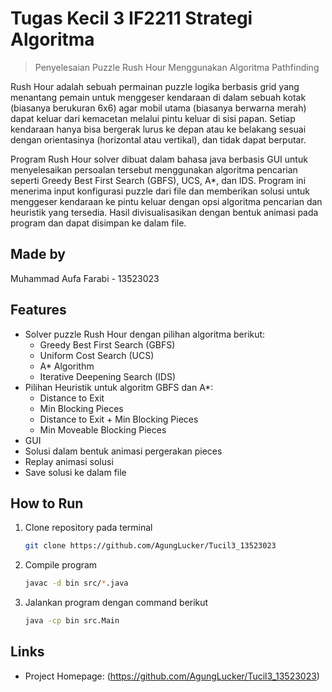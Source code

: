 
# Tugas Kecil 3 IF2211 Strategi Algoritma
> Penyelesaian Puzzle Rush Hour Menggunakan Algoritma Pathfinding

Rush Hour adalah sebuah permainan puzzle logika berbasis grid yang menantang pemain untuk menggeser kendaraan di dalam sebuah kotak (biasanya berukuran 6x6) agar mobil utama (biasanya berwarna merah) dapat keluar dari kemacetan melalui pintu keluar di sisi papan. Setiap kendaraan hanya bisa bergerak lurus ke depan atau ke belakang sesuai dengan orientasinya (horizontal atau vertikal), dan tidak dapat berputar.

Program Rush Hour solver dibuat dalam bahasa java berbasis GUI untuk menyelesaikan persoalan tersebut menggunakan algoritma pencarian seperti Greedy Best First Search (GBFS), UCS, A*, dan IDS. Program ini menerima input konfigurasi puzzle dari file dan memberikan solusi untuk menggeser kendaraan ke pintu keluar dengan opsi algoritma pencarian dan heuristik yang tersedia. Hasil divisualisasikan dengan bentuk animasi pada program dan dapat disimpan ke dalam file.

## Made by
Muhammad Aufa Farabi - 13523023

## Features
* Solver puzzle Rush Hour dengan pilihan algoritma berikut:
  - Greedy Best First Search (GBFS)
  - Uniform Cost Search (UCS)
  - A* Algorithm
  - Iterative Deepening Search (IDS)    
* Pilihan Heuristik untuk algoritm GBFS dan A*:
  - Distance to Exit
  - Min Blocking Pieces
  - Distance to Exit + Min Blocking Pieces
  - Min Moveable Blocking Pieces 
* GUI
* Solusi dalam bentuk animasi pergerakan pieces
* Replay animasi solusi
* Save solusi ke dalam file

## How to Run
1. Clone repository pada terminal
   ```sh
   git clone https://github.com/AgungLucker/Tucil3_13523023
   ```
2. Compile program 
    ```sh
    javac -d bin src/*.java
    ```
3. Jalankan program dengan command berikut
    ```sh
    java -cp bin src.Main  
    ```

## Links
- Project Homepage:
(https://github.com/AgungLucker/Tucil3_13523023)

